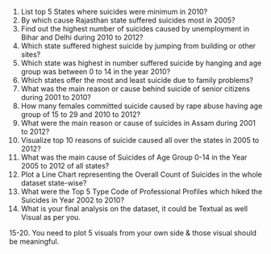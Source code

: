1. List top 5 States where suicides were minimum in 2010?
2. By which cause Rajasthan state suffered suicides most in 2005?
3. Find out the highest number of suicides caused by unemployment in Bihar and Delhi during 2010 to 2012?
4. Which state suffered highest suicide by jumping from building or other sites?
5. Which state was highest in number suffered suicide by hanging and age group was between 0 to 14 in the year 2010?
6. Which states offer the most and least suicide due to family problems?
7. What was the main reason or cause behind suicide of senior citizens during 2001 to 2010?
8. How many females committed suicide caused by rape abuse having age group of 15 to 29 and 2010 to 2012?
9. What were the main reason or cause of suicides in Assam during 2001 to 2012?
10. Visualize top 10 reasons of suicide caused all over the states in 2005 to 2012?
11. What was the main cause of Suicides of Age Group 0-14 in the Year 2005 to 2012 of all states?
12. Plot a Line Chart representing the Overall Count of Suicides in the whole dataset state-wise?
13. What were the Top 5 Type Code of Professional Profiles which hiked the Suicides in Year 2002 to 2010?
14. What is your final analysis on the dataset, it could be Textual as well Visual as per you.

15-20. You need to plot 5 visuals from your own side & those visual should be meaningful.
